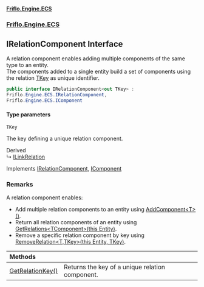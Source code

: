 #### [Friflo.Engine.ECS](index.md 'index')
### [Friflo.Engine.ECS](Friflo.Engine.ECS.md 'Friflo.Engine.ECS')

## IRelationComponent<TKey> Interface

A relation component enables adding multiple components of the same type to an entity.<br/>
The components added to a single entity build a set of components using the relation [TKey](IRelationComponent_TKey_.md#Friflo.Engine.ECS.IRelationComponent_TKey_.TKey 'Friflo.Engine.ECS.IRelationComponent<TKey>.TKey') as unique identifier.

```csharp
public interface IRelationComponent<out TKey> :
Friflo.Engine.ECS.IRelationComponent,
Friflo.Engine.ECS.IComponent
```
#### Type parameters

<a name='Friflo.Engine.ECS.IRelationComponent_TKey_.TKey'></a>

`TKey`

The key defining a unique relation component.

Derived  
&#8627; [ILinkRelation](ILinkRelation.md 'Friflo.Engine.ECS.ILinkRelation')

Implements [IRelationComponent](IRelationComponent.md 'Friflo.Engine.ECS.IRelationComponent'), [IComponent](IComponent.md 'Friflo.Engine.ECS.IComponent')

### Remarks
A relation component enables:
- Add multiple relation components to an entity using [AddComponent&lt;T&gt;()](Entity.AddComponent_T_().md 'Friflo.Engine.ECS.Entity.AddComponent<T>()').
- Return all relation components of an entity using [GetRelations&lt;TComponent&gt;(this Entity)](RelationExtensions.GetRelations_TComponent_(thisEntity).md 'Friflo.Engine.ECS.RelationExtensions.GetRelations<TComponent>(this Friflo.Engine.ECS.Entity)').
- Remove a specific relation component by key using [RemoveRelation&lt;T,TKey&gt;(this Entity, TKey)](RelationExtensions.RemoveRelation_T,TKey_(thisEntity,TKey).md 'Friflo.Engine.ECS.RelationExtensions.RemoveRelation<T,TKey>(this Friflo.Engine.ECS.Entity, TKey)').

| Methods | |
| :--- | :--- |
| [GetRelationKey()](IRelationComponent_TKey_.GetRelationKey().md 'Friflo.Engine.ECS.IRelationComponent<TKey>.GetRelationKey()') | Returns the key of a unique relation component. |
